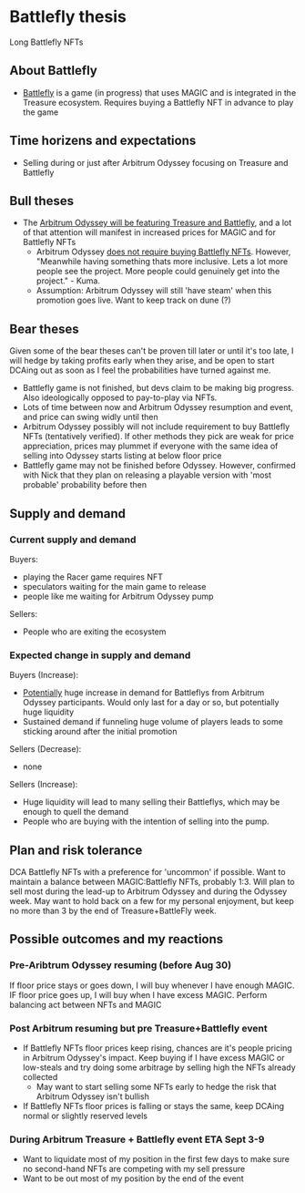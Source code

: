 # Battlefly thesis

Long Battlefly NFTs
## About Battlefly
- [Battlefly](https://docs.battlefly.game/overview/welcome-to-battlefly) is a game (in progress) that uses MAGIC and is integrated in the Treasure ecosystem. Requires buying a Battlefly NFT in advance to play the game

## Time horizens and expectations
- Selling during or just after Arbitrum Odyssey focusing on Treasure and Battlefly

## Bull theses
- The [Arbitrum Odyssey will be featuring Treasure and Battlefly](https://newsletter.banklesshq.com/p/arbitrum-odyssey-begins-), and a lot of that attention will manifest in increased prices for MAGIC and for Battlefly NFTs
    - Arbitrum Odyssey [does not require buying Battlefly NFTs](https://discord.com/channels/940822048106745927/953728887681081455/1004777499697365115). However, "Meanwhile having something thats more inclusive. Lets a lot more people see the project. More people could genuinely get into the project." - Kuma.   
    - Assumption: Arbitrum Odyssey will still 'have steam' when this promotion goes live. Want to keep track on dune (?)

## Bear theses
Given some of the bear theses can't be proven till later or until it's too late, I will hedge by taking profits early when they arise, and be open to start DCAing out as soon as I feel the probabilities have turned against me. 
- Battlefly game is not finished, but devs claim to be making big progress. Also ideologically opposed to pay-to-play via NFTs. 
- Lots of time between now and Arbitrum Odyssey resumption and event, and price can swing widly until then
- Arbitrum Odyssey possibly will not include requirement to buy Battlefly NFTs (tentatively verified). If other methods they pick are weak for price appreciation, prices may plummet if everyone with the same idea of selling into Odyssey starts listing at below floor price
- Battlefly game may not be finished before Odyssey. However, confirmed with Nick that they plan on releasing a playable version with 'most probable' probability before then

## Supply and demand
### Current supply and demand
Buyers:
- playing the Racer game requires NFT
- speculators waiting for the main game to release
- people like me waiting for Arbitrum Odyssey pump

Sellers:
- People who are exiting the ecosystem 

### Expected change in supply and demand
Buyers (Increase):
- [Potentially](https://twitter.com/arbitrum/status/1541828832868564992) huge increase in demand for Battleflys from Arbitrum Odyssey participants. Would only last for a day or so, but potentially huge liquidity
- Sustained demand if funneling huge volume of players leads to some sticking around after the initial promotion

Sellers (Decrease):
- none

Sellers (Increase):
- Huge liquidity will lead to many selling their Battleflys, which may be enough to quell the demand
- People who are buying with the intention of selling into the pump.

## Plan and risk tolerance
DCA Battlefly NFTs with a preference for 'uncommon' if possible. Want to maintain a balance between MAGIC:Battlefly NFTs, probably 1:3. Will plan to sell most during the lead-up to Arbitrum Odyssey and during the Odyssey week. May want to hold back on a few for my personal enjoyment, but keep no more than 3 by the end of Treasure+BattleFly week. 

## Possible outcomes and my reactions
### Pre-Aribtrum Odyssey resuming (before Aug 30)
If floor price stays or goes down, I will buy whenever I have enough MAGIC. IF floor price goes up, I will buy when I have excess MAGIC. Perform balancing act between NFTs and MAGIC

### Post Arbitrum resuming but pre Treasure+Battlefly event
- If Battlefly NFTs floor prices keep rising, chances are it's people pricing in Arbitrum Odyssey's impact. Keep buying if I have excess MAGIC or low-steals and try doing some arbitrage by selling high the NFTs already collected
    - May want to start selling some NFTs early to hedge the risk that Arbitrum Odyssey isn't bullish
- If Battlefly NFTs floor prices is falling or stays the same, keep DCAing normal or slightly reserved levels

### During Arbitrum Treasure + Battlefly event ETA Sept 3-9
- Want to liquidate most of my position in the first few days to make sure no second-hand NFTs are competing with my sell pressure
- Want to be out most of my position by the end of the event
